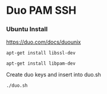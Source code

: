 # Duo PAM SSH 

### Ubuntu Install

https://duo.com/docs/duounix

```apt-get install libssl-dev```

```apt-get install libpam-dev```

Create duo keys and insert into duo.sh

```./duo.sh```
